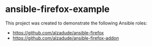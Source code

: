 # ansible-firefox-example

This project was created to demonstrate the following Ansible roles:

- https://github.com/alzadude/ansible-firefox
- https://github.com/alzadude/ansible-firefox-addon

